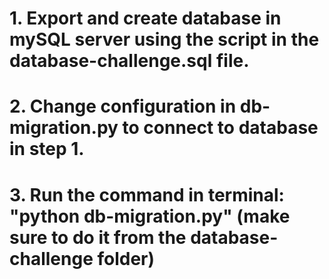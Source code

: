 # 1. Export and create database in mySQL server using the script in the database-challenge.sql file. 
# 2. Change configuration in db-migration.py to connect to database in step 1. 
# 3. Run the command in terminal: "python db-migration.py" (make sure to do it from the database-challenge folder)